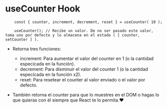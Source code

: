 # useCounter Hook

```
    const { counter, increment, decrement, reset } = useCounter( 10 );
```

``` 
    useCounter(); // Recibe un valor. De no ser pasado este valor, toma uno por defecto y lo almacena en el estado ( [ counter, setCounter ] ). 
``` 

* Retorna tres funciones:

    - increment: Para aumentar el valor del counter en 1 (o la cantidad especícada en la función).
    - decrement: Para disminuir el valor del counter 1 (o la cantidad especícada en la función x2).
    - reset: Para resetear el counter al valor enviado o el valor por defecto.

* También retorna el counter para que lo muestres en el DOM o hagas lo que quieras con él siempre que React te lo permita.♥